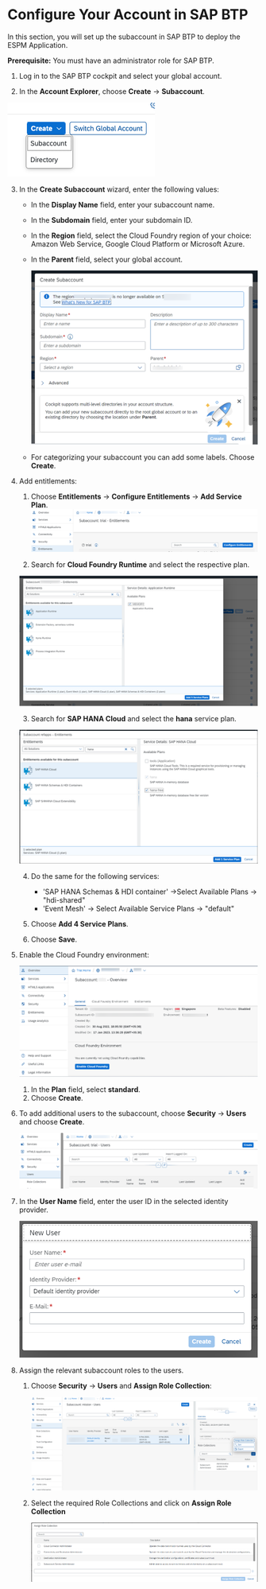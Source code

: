 # Configure Your Account in SAP BTP

In this section, you will set up the subaccount in SAP BTP to deploy the ESPM Application.

**Prerequisite:** You must have an administrator role for SAP BTP.

1. Log in to the SAP BTP cockpit and select your global account.

2. In the **Account Explorer**, choose **Create** &rarr; **Subaccount**.


![create](../images/createSubAccount.png)
   
3. In the **Create Subaccount** wizard, enter the following values:

   *  In the **Display Name** field, enter your subaccount name.
   *  In the **Subdomain** field, enter your subdomain ID.
   *  In the **Region** field, select the Cloud Foundry region of your choice: Amazon Web Service, Google Cloud Platform or Microsoft Azure.
   *  In the **Parent** field, select your global account.


      ![create](../images/createSubaccount2.png)

   * For categorizing your subaccount you can add some labels. Choose **Create**.

4. Add entitlements:

    1. Choose **Entitlements** &rarr; **Configure Entitlements** &rarr; **Add Service Plan**.
   ![entitlement](../images/entitlements.png)

   2. Search for **Cloud Foundry Runtime** and select the respective plan.

   ![entitlement runtime](../images/cf-entitlements.png)

   3. Search for **SAP HANA Cloud** and select the **hana** service plan. 

   ![entitlement hana](../images/ent-hana.png)
   
   4. Do the same for the following services:

      - 'SAP HANA Schemas & HDI container' ->Select Available Plans -> "hdi-shared"
      - 'Event Mesh' -> Select Available Service Plans -> "default"
      
   5. Choose **Add 4 Service Plans**.

   6. Choose **Save**.
   
5. Enable the Cloud Foundry environment:
  
   ![enable cf](../images/cf-enablement.png)

   1. In the **Plan** field, select **standard**.
   2. Choose **Create**.

6. To add additional users to the subaccount, choose **Security** &rarr; **Users** and choose **Create**.

   ![users](../images/User1.png)

7. In the **User Name** field, enter the user ID in the selected identity provider.

   ![users](../images/user2.png)   
   
8. Assign the relevant subaccount roles to the users.

      1. Choose **Security** &rarr; **Users** and **Assign Role Collection**:

         ![role collection](../images/rolecollection1.png)

      2. Select the required Role Collections and click on **Assign Role Collection**

         ![role collection](../images/rolecollection2.png)   
      
